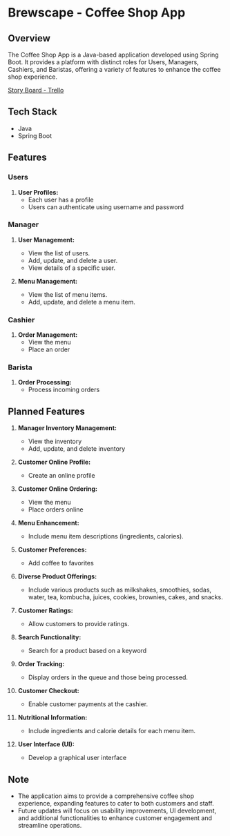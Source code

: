# Brewscape - Coffee Shop App

## Overview

The Coffee Shop App is a Java-based application developed using Spring Boot. It provides a platform with distinct roles for Users, Managers, Cashiers, and Baristas, offering a variety of features to enhance the coffee shop experience.

[Story Board - Trello](https://trello.com/b/iMJPMQAQ/brewscape)

## Tech Stack
- Java
- Spring Boot

## Features

### Users

1. **User Profiles:**
   - Each user has a profile
   - Users can authenticate using username and password

### Manager

1. **User Management:**
   - View the list of users.
   - Add, update, and delete a user.
   - View details of a specific user.

2. **Menu Management:**
   - View the list of menu items.
   - Add, update, and delete a menu item.

### Cashier

1. **Order Management:**
   - View the menu
   - Place an order 

### Barista

1. **Order Processing:**
   - Process incoming orders

## Planned Features

1. **Manager Inventory Management:**
   - View the inventory
   - Add, update, and delete inventory

2. **Customer Online Profile:**
   - Create an online profile

3. **Customer Online Ordering:**
   - View the menu
   - Place orders online

4. **Menu Enhancement:**
   - Include menu item descriptions (ingredients, calories).

5. **Customer Preferences:**
   - Add coffee to favorites

6. **Diverse Product Offerings:**
   - Include various products such as milkshakes, smoothies, sodas, water, tea, kombucha, juices, cookies, brownies, cakes, and snacks.

7. **Customer Ratings:**
   - Allow customers to provide ratings.

8. **Search Functionality:**
   - Search for a product based on a keyword

9. **Order Tracking:**
   - Display orders in the queue and those being processed.

10. **Customer Checkout:**
    - Enable customer payments at the cashier.

11. **Nutritional Information:**
    - Include ingredients and calorie details for each menu item.

12. **User Interface (UI):**
    - Develop a graphical user interface

## Note

- The application aims to provide a comprehensive coffee shop experience, expanding features to cater to both customers and staff.
- Future updates will focus on usability improvements, UI development, and additional functionalities to enhance customer engagement and streamline operations.
